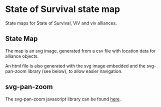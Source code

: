 # State of Survival state map

State maps for State of Survival, ViV and viv alliances.

## State Map

The map is an svg image, generated from a csv file with location data for alliance objects.

An html file is also generated with the svg image embedded and the svg-pan-zoom library (see below), to allow easier navigation.

## svg-pan-zoom

The svg-pan-zoom javascript library can be found [here](https://github.com/bumbu/svg-pan-zoom).
